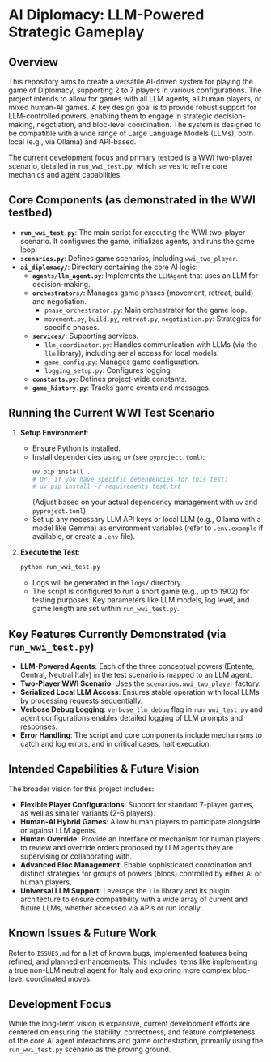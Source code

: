 # AI Diplomacy: LLM-Powered Strategic Gameplay

## Overview

This repository aims to create a versatile AI-driven system for playing the game of Diplomacy, supporting 2 to 7 players in various configurations. The project intends to allow for games with all LLM agents, all human players, or mixed human-AI games. A key design goal is to provide robust support for LLM-controlled powers, enabling them to engage in strategic decision-making, negotiation, and bloc-level coordination. The system is designed to be compatible with a wide range of Large Language Models (LLMs), both local (e.g., via Ollama) and API-based.

The current development focus and primary testbed is a WWI two-player scenario, detailed in `run_wwi_test.py`, which serves to refine core mechanics and agent capabilities.

## Core Components (as demonstrated in the WWI testbed)

*   **`run_wwi_test.py`**: The main script for executing the WWI two-player scenario. It configures the game, initializes agents, and runs the game loop.
*   **`scenarios.py`**: Defines game scenarios, including `wwi_two_player`.
*   **`ai_diplomacy/`**: Directory containing the core AI logic:
    *   **`agents/llm_agent.py`**: Implements the `LLMAgent` that uses an LLM for decision-making.
    *   **`orchestrators/`**: Manages game phases (movement, retreat, build) and negotiation.
        *   `phase_orchestrator.py`: Main orchestrator for the game loop.
        *   `movement.py`, `build.py`, `retreat.py`, `negotiation.py`: Strategies for specific phases.
    *   **`services/`**: Supporting services.
        *   `llm_coordinator.py`: Handles communication with LLMs (via the `llm` library), including serial access for local models.
        *   `game_config.py`: Manages game configuration.
        *   `logging_setup.py`: Configures logging.
    *   **`constants.py`**: Defines project-wide constants.
    *   **`game_history.py`**: Tracks game events and messages.

## Running the Current WWI Test Scenario

1.  **Setup Environment**:
    *   Ensure Python is installed.
    *   Install dependencies using `uv` (see `pyproject.toml`):
        ```bash
        uv pip install . 
        # Or, if you have specific dependencies for this test:
        # uv pip install -r requirements_test.txt 
        ```
        (Adjust based on your actual dependency management with `uv` and `pyproject.toml`)
    *   Set up any necessary LLM API keys or local LLM (e.g., Ollama with a model like Gemma) as environment variables (refer to `.env.example` if available, or create a `.env` file).

2.  **Execute the Test**:
    ```bash
    python run_wwi_test.py
    ```
    *   Logs will be generated in the `logs/` directory.
    *   The script is configured to run a short game (e.g., up to 1902) for testing purposes. Key parameters like LLM models, log level, and game length are set within `run_wwi_test.py`.

## Key Features Currently Demonstrated (via `run_wwi_test.py`)

*   **LLM-Powered Agents**: Each of the three conceptual powers (Entente, Central, Neutral Italy) in the test scenario is mapped to an LLM agent.
*   **Two-Player WWI Scenario**: Uses the `scenarios.wwi_two_player` factory.
*   **Serialized Local LLM Access**: Ensures stable operation with local LLMs by processing requests sequentially.
*   **Verbose Debug Logging**: `verbose_llm_debug` flag in `run_wwi_test.py` and agent configurations enables detailed logging of LLM prompts and responses.
*   **Error Handling**: The script and core components include mechanisms to catch and log errors, and in critical cases, halt execution.

## Intended Capabilities & Future Vision

The broader vision for this project includes:

*   **Flexible Player Configurations**: Support for standard 7-player games, as well as smaller variants (2-6 players).
*   **Human-AI Hybrid Games**: Allow human players to participate alongside or against LLM agents.
*   **Human Override**: Provide an interface or mechanism for human players to review and override orders proposed by LLM agents they are supervising or collaborating with.
*   **Advanced Bloc Management**: Enable sophisticated coordination and distinct strategies for groups of powers (blocs) controlled by either AI or human players.
*   **Universal LLM Support**: Leverage the `llm` library and its plugin architecture to ensure compatibility with a wide array of current and future LLMs, whether accessed via APIs or run locally.

## Known Issues & Future Work

Refer to `ISSUES.md` for a list of known bugs, implemented features being refined, and planned enhancements. This includes items like implementing a true non-LLM neutral agent for Italy and exploring more complex bloc-level coordinated moves.

## Development Focus

While the long-term vision is expansive, current development efforts are centered on ensuring the stability, correctness, and feature completeness of the core AI agent interactions and game orchestration, primarily using the `run_wwi_test.py` scenario as the proving ground.
